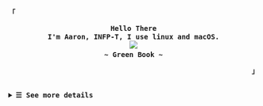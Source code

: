 <p align="left"><strong><samp>「</samp></strong></p>
  <p align="center">
    <samp>
      <b>
        Hello There
      <br>
        I'm Aaron, INFP-T, I use linux and macOS.
      </b>
      <br>
        <image src="https://readme-typing-svg.herokuapp.com?font=Signika+Negative&size=16&pause=1000&color=81A1C1&random=false&width=435&lines=The+world+is+full+of+lonely+people+afraid+to+make+the+first+move.">
      <br>
      <b>
         ~ Green Book ~
      </b>    </samp>
  </p>
<p align="right"><strong><samp>」</samp></strong></p>
<br>

<details>

<summary><samp><b>&#9776; See more details</b></samp></summary>
  </summary>

  <!-- Github Trophy -->
  <div align="center">
  <table>
  <tr>
    
  <td><a href="#--------"><img align="center" alt="GitHub Trophy" src="https://streak-stats.demolab.com?user=27Aaron&theme=nord&hide_border=true&border_radius=20&background=20212C"></a></td>
  </tr>
  </table>
  </div>

  <!-- Github Stats -->
  <div align="center">
  <table>
  <tr>
  <td><a href="#--------"><img height="137px" align="center" alt="GitHub Stats" src="https://github-readme-stats.vercel.app/api?username=27Aaron&count_private=true&show_icons=true&border_radius=20&include_all_commits=true&line_height=21&hide_border=true&bg_color=20212C&text_color=81A1C1&title_color=81A1C1&icon_color=58a6ff"/></a></td>
  <td><a href="#--------"><img height="137px" align="center" alt="Top Language" src="https://github-readme-stats.vercel.app/api/top-langs/?username=27Aaron&layout=compact&line_height=21&border_radius=20&hide_border=true&bg_color=20212C&text_color=81A1C1&title_color=81A1C1&icon_color=58a6ff"/></a></td>
  </tr>
  </table>
  </div>

  <!-- Contribution Snake -->
  <div align="center">
  <table>
  <tr>
  <td><a href="#--------"><img align="center" alt="Contribution Snake" src="./assets/snake/github-contribution-grid-snake-dark.svg"></a></td>
  </tr>
  </table>
  </div>

## Weekly Activity Summary
<!--START_SECTION:waka-->
**🐱 My GitHub Data** 

> 📦 18.4 kB Used in GitHub's Storage 
 > 
> 🚫 Not Opted to Hire
 > 
> 📜 12 Public Repositories 
 > 
> 🔑 0 Private Repositories 
 > 
**I'm an Early 🐤** 

```text
🌞 Morning                36 commits          ████░░░░░░░░░░░░░░░░░░░░░   16.36 % 
🌆 Daytime                134 commits         ███████████████░░░░░░░░░░   60.91 % 
🌃 Evening                42 commits          █████░░░░░░░░░░░░░░░░░░░░   19.09 % 
🌙 Night                  8 commits           █░░░░░░░░░░░░░░░░░░░░░░░░   03.64 % 
```
📅 **I'm Most Productive on Friday** 

```text
Monday                   43 commits          █████░░░░░░░░░░░░░░░░░░░░   19.55 % 
Tuesday                  13 commits          █░░░░░░░░░░░░░░░░░░░░░░░░   05.91 % 
Wednesday                21 commits          ██░░░░░░░░░░░░░░░░░░░░░░░   09.55 % 
Thursday                 41 commits          █████░░░░░░░░░░░░░░░░░░░░   18.64 % 
Friday                   45 commits          █████░░░░░░░░░░░░░░░░░░░░   20.45 % 
Saturday                 22 commits          ██░░░░░░░░░░░░░░░░░░░░░░░   10.00 % 
Sunday                   35 commits          ████░░░░░░░░░░░░░░░░░░░░░   15.91 % 
```


📊 **This Week I Spent My Time On** 

```text
💬 Programming Languages: 
Lua                      5 hrs 16 mins       ███████░░░░░░░░░░░░░░░░░░   29.89 % 
Nix                      3 hrs 45 mins       █████░░░░░░░░░░░░░░░░░░░░   21.31 % 
Markdown                 3 hrs 26 mins       █████░░░░░░░░░░░░░░░░░░░░   19.45 % 
Java                     1 hr 56 mins        ███░░░░░░░░░░░░░░░░░░░░░░   11.00 % 
YAML                     1 hr 15 mins        ██░░░░░░░░░░░░░░░░░░░░░░░   07.16 % 

🔥 Editors: 
VS Code                  14 hrs 51 mins      █████████████████████░░░░   84.07 % 
Intellijidea             2 hrs 48 mins       ████░░░░░░░░░░░░░░░░░░░░░   15.93 % 

💻 Operating System: 
Mac                      17 hrs 39 mins      █████████████████████████   100.00 % 
```

**I Mostly Code in Lua** 

```text
Lua                      1 repo              ██████░░░░░░░░░░░░░░░░░░░   25.00 % 
CSS                      1 repo              ██████░░░░░░░░░░░░░░░░░░░   25.00 % 
JavaScript               1 repo              ██████░░░░░░░░░░░░░░░░░░░   25.00 % 
Nix                      1 repo              ██████░░░░░░░░░░░░░░░░░░░   25.00 % 
```



**Timeline**

![Lines of Code chart](https://raw.githubusercontent.com/27Aaron/27Aaron/main/assets/bar_graph.png)


<!--END_SECTION:waka-->

  </details>
  </div>
  
</details>